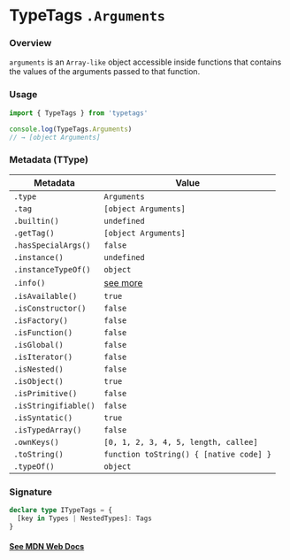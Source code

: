 # TypeTags `.Arguments`

### Overview

`arguments` is an `Array-like` object accessible inside functions that contains the values of the arguments passed to that function.

### Usage

```js
import { TypeTags } from 'typetags'

console.log(TypeTags.Arguments)
// → [object Arguments]
```

### Metadata (TType)

| Metadata             | Value                                   |
| -------------------- | --------------------------------------- |
| `.type`              | `Arguments`                             |
| `.tag`               | `[object Arguments]`                    |
| `.builtin()`         | `undefined`                             |
| `.getTag()`          | `[object Arguments]`                    |
| `.hasSpecialArgs()`  | `false`                                 |
| `.instance()`        | `undefined`                             |
| `.instanceTypeOf()`  | `object`                                |
| `.info()`            | [see more]()                            |
| `.isAvailable()`     | `true`                                  |
| `.isConstructor()`   | `false`                                 |
| `.isFactory()`       | `false`                                 |
| `.isFunction()`      | `false`                                 |
| `.isGlobal()`        | `false`                                 |
| `.isIterator()`      | `false`                                 |
| `.isNested()`        | `false`                                 |
| `.isObject()`        | `true`                                  |
| `.isPrimitive()`     | `false`                                 |
| `.isStringifiable()` | `false`                                 |
| `.isSyntatic()`      | `true`                                  |
| `.isTypedArray()`    | `false`                                 |
| `.ownKeys()`         | `[0, 1, 2, 3, 4, 5, length, callee]`    |
| `.toString()`        | `function toString() { [native code] }` |
| `.typeOf()`          | `object`                                |

### Signature

```ts
declare type ITypeTags = {
  [key in Types | NestedTypes]: Tags
}
```

#### [See MDN Web Docs](https://developer.mozilla.org/en-US/docs/Web/JavaScript/Reference/Functions/arguments)
